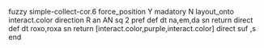fuzzy simple-collect-cor.6
   force_position Y
   madatory N
   layout_onto interact.color
   direction R
   an AN
   sq 2
   pref 
   def 
    dt na,em,da
    sn 
    return 
    direct 
   def 
    dt roxo,roxa
    sn 
    return [interact.color,purple,interact.color]
    direct 
   suf ,s
end
